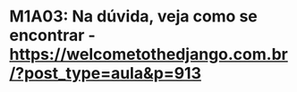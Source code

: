 # M1A03: Na dúvida, veja como se encontrar - https://welcometothedjango.com.br/?post_type=aula&p=913